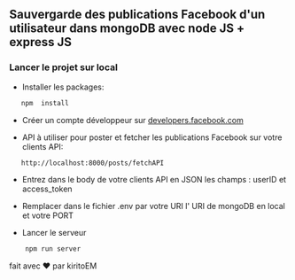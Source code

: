 ## Sauvergarde des publications Facebook d'un utilisateur dans mongoDB avec node JS + express JS

### Lancer le projet sur local
-   Installer les packages:

```js
   npm  install
```

-   Créer un compte développeur sur [developers.facebook.com](https://developers.facebook.com/)

-   API à utiliser pour poster et fetcher les publications Facebook sur votre clients API:
```bash
   http://localhost:8000/posts/fetchAPI
```

-   Entrez dans le body de votre clients API en JSON les champs : userID et access_token

-   Remplacer dans le fichier .env par votre URI l' URI de mongoDB en local et votre PORT

- Lancer le serveur

```js
    npm run server
```
fait avec ❤️ par kiritoEM
